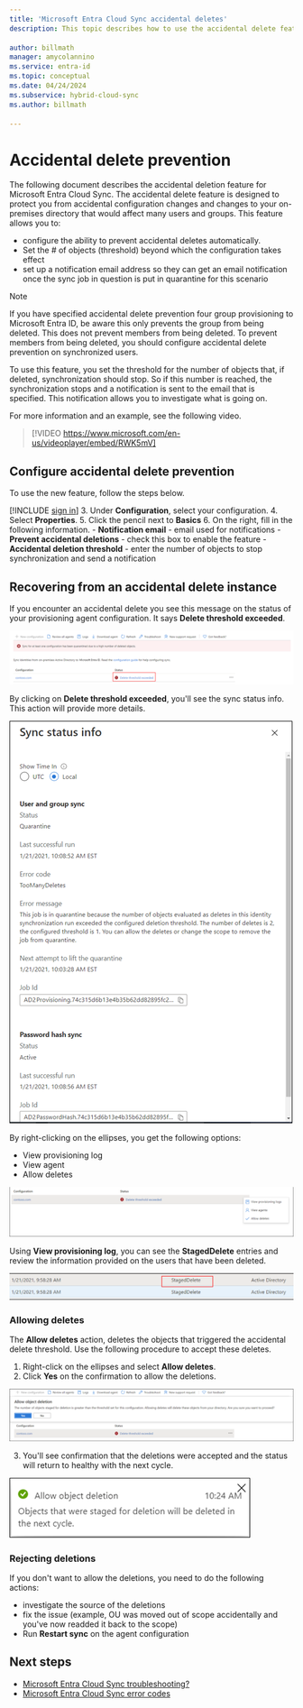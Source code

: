 ```yaml
---
title: 'Microsoft Entra Cloud Sync accidental deletes'
description: This topic describes how to use the accidental delete feature to prevent deletions.

author: billmath
manager: amycolannino
ms.service: entra-id
ms.topic: conceptual
ms.date: 04/24/2024
ms.subservice: hybrid-cloud-sync
ms.author: billmath

---
```


# Accidental delete prevention

The following document describes the accidental deletion feature for Microsoft Entra Cloud Sync. The accidental delete feature is designed to protect you from accidental configuration changes and changes to your on-premises directory that would affect many users and groups. This feature allows you to:

- configure the ability to prevent accidental deletes automatically. 
- Set the # of objects (threshold) beyond which the configuration takes effect 
- set up a notification email address so they can get an email notification once the sync job in question is put in quarantine for this scenario 

>[!NOTE]
>If you have specified accidental delete prevention four group provisioning to Microsoft Entra ID, be aware this only prevents the group from being deleted. This does not prevent members from being deleted. To prevent members from being deleted, you should configure accidental delete prevention on synchronized users.

To use this feature, you set the threshold for the number of objects that, if deleted, synchronization should stop. So if this number is reached, the synchronization stops and a notification is sent to the email that is specified. This notification allows you to investigate what is going on.

For more information and an example, see the following video.

> [!VIDEO https://www.microsoft.com/en-us/videoplayer/embed/RWK5mV]


## Configure accidental delete prevention
To use the new feature, follow the steps below.


 [!INCLUDE [sign in](~/includes/cloud-sync-sign-in.md)]
 3. Under **Configuration**, select your configuration.
 4. Select **Properties**.
 5. Click the pencil next to **Basics**
 6. On the right, fill in the following information.
	- **Notification email** - email used for notifications
	- **Prevent accidental deletions** - check this box to enable the feature
	- **Accidental deletion threshold** - enter the number of objects to stop synchronization and send a notification


## Recovering from an accidental delete instance
If you encounter an accidental delete you see this message on the status of your provisioning agent configuration. It says **Delete threshold exceeded**.
 
![Accidental delete status](media/how-to-accidental-deletes/delete-1.png)

By clicking on **Delete threshold exceeded**, you'll see the sync status info. This action will provide more details. 
 
 ![Sync status](media/how-to-accidental-deletes/delete-2.png)

By right-clicking on the ellipses, you get the following options:
 - View provisioning log
 - View agent
 - Allow deletes

 ![Right click](media/how-to-accidental-deletes/delete-3.png)

Using **View provisioning log**, you can see the **StagedDelete** entries and review the information provided on the users that have been deleted.
 
 ![Provisioning logs](media/how-to-accidental-deletes/delete-7.png)

### Allowing deletes

The **Allow deletes** action, deletes the objects that triggered the accidental delete threshold. Use the following procedure to accept these deletes. 

1. Right-click on the ellipses and select **Allow deletes**.
2. Click **Yes** on the confirmation to allow the deletions.
 
 ![Yes on confirmation](media/how-to-accidental-deletes/delete-4.png)

3. You'll see confirmation that the deletions were accepted and the status will return to healthy with the next cycle. 
 
 ![Accept deletes](media/how-to-accidental-deletes/delete-8.png)

### Rejecting deletions

If you don't want to allow the deletions, you need to do the following actions:
- investigate the source of the deletions
- fix the issue (example, OU was moved out of scope accidentally and you've now readded it back to the scope)
- Run **Restart sync** on the agent configuration

## Next steps 

- [Microsoft Entra Cloud Sync troubleshooting?](how-to-troubleshoot.md)
- [Microsoft Entra Cloud Sync error codes](reference-error-codes.md)
 
